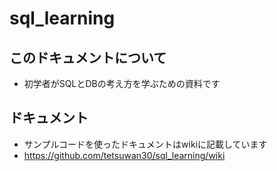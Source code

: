 # sql_learning
## このドキュメントについて
* 初学者がSQLとDBの考え方を学ぶための資料です

## ドキュメント
* サンプルコードを使ったドキュメントはwikiに記載しています
* https://github.com/tetsuwan30/sql_learning/wiki
